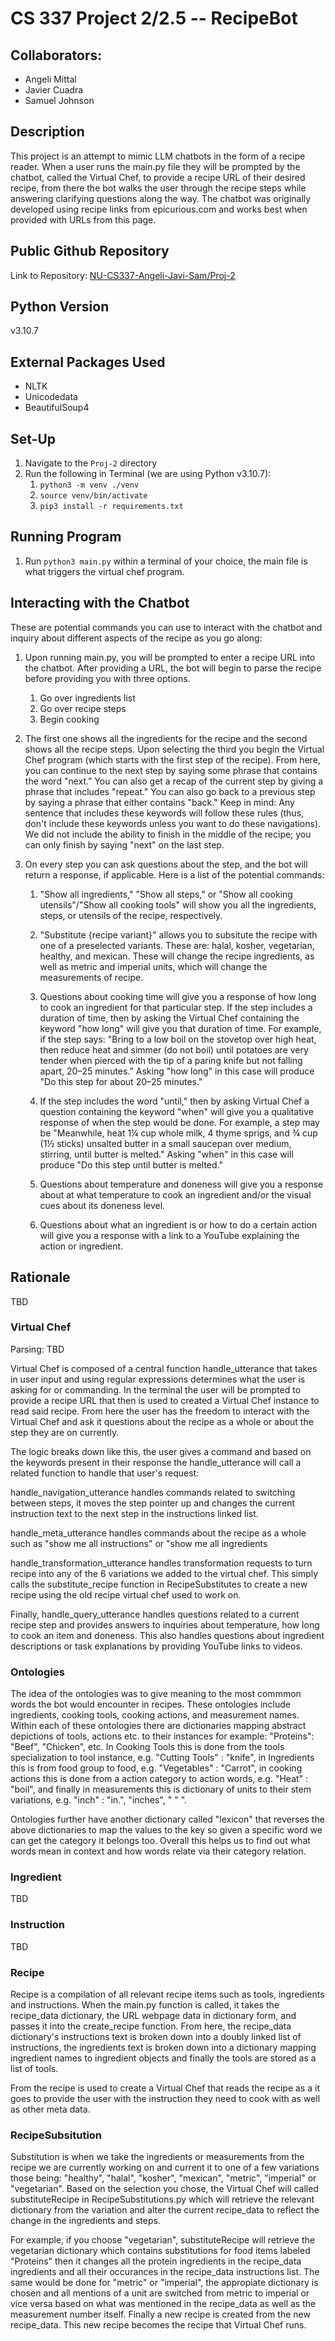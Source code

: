 
# CS 337 Project 2/2.5 -- RecipeBot
## Collaborators:
- Angeli Mittal
- Javier Cuadra
- Samuel Johnson

## Description
This project is an attempt to mimic LLM chatbots in the form of a recipe reader. When a user runs the main.py file they will be prompted by the chatbot, called the Virtual Chef, to provide a recipe URL of their desired recipe, from there the bot walks the user through the recipe steps while answering clarifying questions along the way. The chatbot was originally developed using recipe links from epicurious.com and works best when provided with URLs from this page.

## Public Github Repository
Link to Repository: [NU-CS337-Angeli-Javi-Sam/Proj-2](https://github.com/NU-CS337-Angeli-Javi-Sam/Proj-2)


## Python Version
v3.10.7

## External Packages Used

- NLTK
- Unicodedata
- BeautifulSoup4

## Set-Up

1. Navigate to the `Proj-2` directory
2. Run the following in Terminal (we are using Python v3.10.7):
   1. `python3 -m venv ./venv`
   2. `source venv/bin/activate`
   3. `pip3 install -r requirements.txt`


## Running Program

1. Run `python3 main.py` within a terminal of your choice, the main file is what triggers the virtual chef program.

## Interacting with the Chatbot
These are potential commands you can use to interact with the chatbot and inquiry about different aspects of the recipe as you go along:

1. Upon running main.py, you will be prompted to enter a recipe URL into the chatbot. After providing a URL, the bot will begin to parse the recipe before providing you with three options. 

	1. Go over ingredients list
	2. Go over recipe steps
	3. Begin cooking

2. The first one shows all the ingredients for the recipe and the second shows all the recipe steps. Upon selecting the third you begin the Virtual Chef program (which starts with the first step of the recipe). From here, you can continue to the next step by saying some phrase that contains the word "next." You can also get a recap of the current step by giving a phrase that includes "repeat." You can also go back to a previous step by saying a phrase that either contains "back." Keep in mind: Any sentence that includes these keywords will follow these rules (thus, don't include these keywords unless you want to do these navigations). We did not include the ability to finish in the middle of the recipe; you can only finish by saying "next" on the last step.

3. On every step you can ask questions about the step, and the bot will return a response, if applicable. Here is a list of the potential commands:

	1. "Show all ingredients," "Show all steps," or "Show all cooking utensils"/"Show all cooking tools" will show you all the ingredients, steps, or utensils of the recipe, respectively.

	2. "Substitute {recipe variant}" allows you to subsitute the recipe with one of a preselected variants. These are: halal, kosher, vegetarian, healthy, and mexican. These will change the recipe ingredients, as well as metric and imperial units, which will change the measurements of recipe.
	
	4. Questions about cooking time will give you a response of how long to cook an ingredient for that particular step. If the step includes a duration of time, then by asking the Virtual Chef containing the keyword "how long" will give you that duration of time. For example, if the step says: "Bring to a low boil on the stovetop over high heat, then reduce heat and simmer (do not boil) until potatoes are very tender when pierced with the tip of a paring knife but not falling apart, 20–25 minutes." Asking "how long" in this case will produce "Do this step for about 20–25 minutes." 
	
	5. If the step includes the word "until," then by asking Virtual Chef a question containing the keyword "when" will give you a qualitative response of when the step would be done. For example, a step may be "Meanwhile, heat 1¼ cup whole milk, 4 thyme sprigs, and ¾ cup (1½ sticks) unsalted butter in a small saucepan over medium, stirring, until butter is melted." Asking "when" in this case will produce "Do this step until butter is melted."
	
	6. Questions about temperature and doneness will give you a response about at what temperature to cook an ingredient and/or the visual cues about its doneness level.

 	7. Questions about what an ingredient is or how to do a certain action will give you a response with a link to a YouTube explaining the action or ingredient.

## Rationale
TBD

### Virtual Chef 
Parsing: TBD

Virtual Chef is composed of a central function handle_utterance that takes in user input and using regular expressions determines what the user is asking for or commanding. In the terminal the user will be prompted to provide a recipe URL that then is used to created a Virtual Chef instance to read said recipe. From here the user has the freedom to interact with the Virtual Chef and ask it questions about the recipe as a whole or about the step they are on currently.

The logic breaks down like this, the user gives a command and based on the keywords present in their response the handle_utterance will call a related function to handle that user's request:

handle_navigation_utterance handles commands related to switching between steps, it moves the step pointer up and changes the current instruction text to the next step in the instructions linked list.

handle_meta_utterance handles commands about the recipe as a whole such as "show me all instructions" or "show me all ingredients

handle_transformation_utterance handles transformation requests to turn recipe into any of the 6 variations we added to the virtual chef. This simply calls the substitute_recipe function in RecipeSubstitutes to create a new recipe using the old recipe virtual chef used to work on. 

Finally, handle_query_utterance handles questions related to a current recipe step and provides answers to inquiries about temperature, how long to cook an item and doneness. This also handles questions about ingredient descriptions or task explanations by providing YouTube links to videos.

### Ontologies
The idea of the ontologies was to give meaning to the most commmon words the bot would encounter in recipes. These ontologies include ingredients, cooking tools, cooking actions, and measurement names. Within each of these ontologies there are dictionaries mapping abstract depictions of tools, actions etc. to their instances for example: "Proteins": "Beef", "Chicken", etc. In Cooking Tools this is done from the tools specialization to tool instance, e.g. "Cutting Tools" : "knife", in Ingredients this is from food group to food, e.g. "Vegetables" : "Carrot", in cooking actions this is done from a action category to action words, e.g. "Heat" : "boil", and finally in measurements this is dictionary of units to their stem variations, e.g. "inch" : "in.", "inches", " " ".

Ontologies further have another dictionary called "lexicon" that reverses the above dictionaries to map the values to the key so given a specific word we can get the category it belongs too. Overall this helps us to find out what words mean in context and how words relate via their category relation.

### Ingredient
TBD

### Instruction
TBD

### Recipe
Recipe is a compilation of all relevant recipe items such as tools, ingredients and instructions. When the main.py function is called, it takes the recipe_data dictionary, the URL webpage data in dictionary form, and passes it into the create_recipe function. From here, the recipe_data dictionary's instructions text is broken down into a doubly linked list of instructions, the ingredients text is broken down into a dictionary mapping ingredient names to ingredient objects and finally the tools are stored as a list of tools.

From the recipe is used to create a Virtual Chef that reads the recipe as a it goes to provide the user with the instruction they need to cook with as well as other meta data.

### RecipeSubsitution
Substitution is when we take the ingredients or measurements from the recipe we are currently working on and current it to one of a few variations those being: "healthy", "halal", "kosher", "mexican", "metric", "imperial" or "vegetarian". Based on the selection you chose, the Virtual Chef will called substituteRecipe in RecipeSubstitutions.py which will retrieve the relevant dictionary from the variation and alter the current recipe_data to reflect the change in the ingredients and steps.

For example, if you choose "vegetarian", substituteRecipe will retrieve the vegetarian dictionary which contains substitutions for food items labeled "Proteins" then it changes all the protein ingredients in the recipe_data ingredients and all their occurances in the recipe_data instructions list. The same would be done for "metric" or "imperial", the appropiate dictionary is chosen and all mentions of a unit are switched from metric to imperial or vice versa based on what was mentioned in the recipe_data as well as the measurement number itself. Finally a new recipe is created from the new recipe_data. This new recipe becomes the recipe that Virtual Chef runs.
